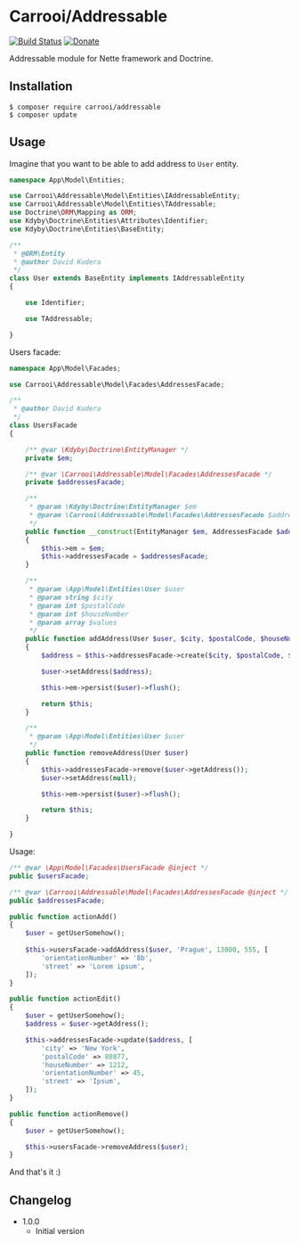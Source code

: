 # Carrooi/Addressable

[![Build Status](https://img.shields.io/travis/Carrooi/Nette-Addressable.svg?style=flat-square)](https://travis-ci.org/Carrooi/Nette-Addressable)
[![Donate](https://img.shields.io/badge/donate-PayPal-brightgreen.svg?style=flat-square)](https://www.paypal.com/cgi-bin/webscr?cmd=_s-xclick&hosted_button_id=SZRZJA7TCK4N2)

Addressable module for Nette framework and Doctrine.

## Installation

```
$ composer require carrooi/addressable
$ composer update
```

## Usage

Imagine that you want to be able to add address to `User` entity.

```php
namespace App\Model\Entities;

use Carrooi\Addressable\Model\Entities\IAddressableEntity;
use Carrooi\Addressable\Model\Entities\TAddressable;
use Doctrine\ORM\Mapping as ORM;
use Kdyby\Doctrine\Entities\Attributes\Identifier;
use Kdyby\Doctrine\Entities\BaseEntity;

/**
 * @ORM\Entity
 * @author David Kudera
 */
class User extends BaseEntity implements IAddressableEntity
{

	use Identifier;

	use TAddressable;

}
```

Users facade:

```php
namespace App\Model\Facades;

use Carrooi\Addressable\Model\Facades\AddressesFacade;

/**
 * @author David Kudera
 */
class UsersFacade
{

	/** @var \Kdyby\Doctrine\EntityManager */
	private $em;

	/** @var \Carrooi\Addressable\Model\Facades\AddressesFacade */
	private $addressesFacade;

	/**
	 * @param \Kdyby\Doctrine\EntityManager $em
	 * @param \Carrooi\Addressable\Model\Facades\AddressesFacade $addressesFacade
	 */
	public function __construct(EntityManager $em, AddressesFacade $addressesFacade)
	{
		$this->em = $em;
		$this->addressesFacade = $addressesFacade;
	}

	/**
	 * @param \App\Model\Entities\User $user
	 * @param string $city
	 * @param int $postalCode
	 * @param int $houseNumber
	 * @param array $values
	 */
	public function addAddress(User $user, $city, $postalCode, $houseNumber, arra $values = [])
	{
		$address = $this->addressesFacade->create($city, $postalCode, $houseNumber, $values);

		$user->setAddress($address);

		$this->em->persist($user)->flush();

		return $this;
	}

	/**
	 * @param \App\Model\Entities\User $user
	 */
	public function removeAddress(User $user)
	{
		$this->addressesFacade->remove($user->getAddress());
		$user->setAddress(null);

		$this->em->persist($user)->flush();

		return $this;
	}

}
```

Usage:

```php
/** @var \App\Model\Facades\UsersFacade @inject */
public $usersFacade;

/** @var \Carrooi\Addressable\Model\Facades\AddressesFacade @inject */
public $addressesFacade;

public function actionAdd()
{
	$user = getUserSomehow();
	
	$this->usersFacade->addAddress($user, 'Prague', 13000, 555, [
		'orientationNumber' => '8b',
		'street' => 'Lorem ipsum',
	]);
}

public function actionEdit()
{
	$user = getUserSomehow();
	$address = $user->getAddress();

	$this->addressesFacade->update($address, [
		'city' => 'New York',
		'postalCode' => 88877,
		'houseNumber' => 1212,
		'orientationNumber' => 45,
		'street' => 'Ipsum',
	]);
}

public function actionRemove()
{
	$user = getUserSomehow();

	$this->usersFacade->removeAddress($user);
}
```

And that's it :)

## Changelog

* 1.0.0
	+ Initial version
